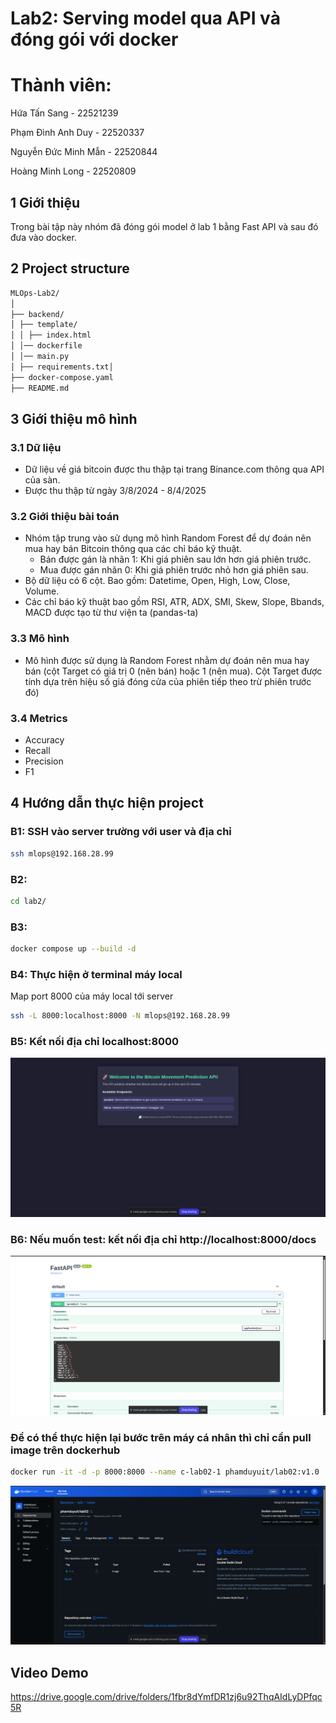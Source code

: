 # Lab2: Serving model qua API và đóng gói với docker

# Thành viên: 
Hứa Tấn Sang \- 22521239 

Phạm Đình Anh Duy \- 22520337 

Nguyễn Đức Minh Mẫn \- 22520844 

Hoàng Minh Long \- 22520809 

## 1 Giới thiệu
Trong bài tập này nhóm đã đóng gói model ở lab 1 bằng Fast API và sau đó đưa vào docker.

## 2 Project structure
```bash
MLOps-Lab2/
│
├── backend/
│ ├── template/
│ │ ├── index.html
│ │── dockerfile
│ │── main.py
│ ├── requirements.txt│
├── docker-compose.yaml
├── README.md
```
## 3 Giới thiệu mô hình 
### 3.1 Dữ liệu 
- Dữ liệu về giá bitcoin được thu thập tại trang Binance.com thông qua API của sàn. 
- Được thu thập từ ngày 3/8/2024 - 8/4/2025 

### 3.2 Giới thiệu bài toán 
- Nhóm tập trung vào sử dụng mô hình Random Forest để dự đoán nên mua hay bán Bitcoin thông qua các chỉ báo kỹ thuật.  
	+ Bán được gán là nhãn 1: Khi giá phiên sau lớn hơn giá phiên trước. 
	+ Mua được gán nhãn 0: Khi giá phiên trước nhỏ hơn giá phiên sau.  
- Bộ dữ liệu có 6 cột. Bao gồm: Datetime, Open, High, Low, Close, Volume. 
- Các chỉ báo kỹ thuật bao gồm RSI, ATR, ADX, SMI, Skew, Slope, Bbands, MACD được tạo từ thư viện ta (pandas-ta)  

### 3.3 Mô hình 
- Mô hình được sử dụng là Random Forest nhằm dự đoán nên mua hay bán (cột Target có giá trị 0 (nên bán) hoặc 1 (nên mua). Cột Target được tính dựa trên hiệu số giá đóng cửa của phiên tiếp theo trừ phiên trước đó)

### 3.4 Metrics  
- Accuracy 
- Recall 
- Precision 
- F1 

## 4 Hướng dẫn thực hiện project

### B1: SSH vào server trường với user và địa chỉ  
```bash
ssh mlops@192.168.28.99
```

### B2: 
```bash
cd lab2/
```

### B3: 
```bash
docker compose up --build -d
```

### B4: Thực hiện ở terminal máy local
Map port 8000 của máy local tới server

```bash
ssh -L 8000:localhost:8000 -N mlops@192.168.28.99
```

### B5: Kết nối địa chỉ localhost:8000
![Pipeline](b5.png)

### B6: Nếu muốn test: kết nối địa chỉ http://localhost:8000/docs
![B6](b6.png)

### Để có thể thực hiện lại bước trên máy cá nhân thì chỉ cần pull image trên dockerhub
```bash
docker run -it -d -p 8000:8000 --name c-lab02-1 phamduyuit/lab02:v1.0
```
![image](abc.png)

## Video Demo
https://drive.google.com/drive/folders/1fbr8dYmfDR1zj6u92ThqAIdLyDPfqc5R
